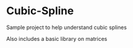 # Cubic-Spline

Sample project to help understand cubic splines

Also includes a basic library on matrices
